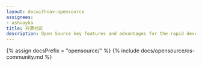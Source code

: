```yaml
---
layout: docwithnav-opensource
assignees:
- ashvayka
title: 开源社区
description: Open Source key features and advantages for the rapid development of IoT projects and applications.
---
```


{% assign docsPrefix = "opensource/" %}
{% include docs/opensource/os-community.md %}

